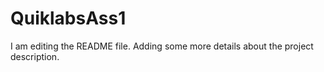 # QuiklabsAss1
I am editing the README file. Adding some more details about the project description.
